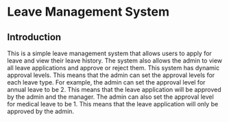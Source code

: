 # Leave Management System
## Introduction
This is a simple leave management system that allows users to apply for leave and view their leave history. The system also allows the admin to view all leave applications and approve or reject them.
This system has dynamic approval levels. This means that the admin can set the approval levels for each leave type. For example, the admin can set the approval level for annual leave to be 2. This means that the leave application will be approved by the admin and the manager. The admin can also set the approval level for medical leave to be 1. This means that the leave application will only be approved by the admin.
